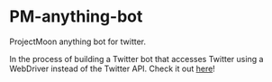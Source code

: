 # PM-anything-bot

ProjectMoon anything bot for twitter. 

In the process of building a Twitter bot that accesses Twitter using a WebDriver instead of the Twitter API. Check it out [here](https://github.com/MonoScyron/webdriver-twitter-bot)!
